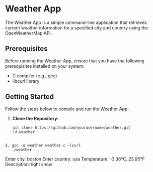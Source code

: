 # Weather App

The Weather App is a simple command-line application that retrieves current weather information for a specified city and country using the OpenWeatherMap API.

## Prerequisites

Before running the Weather App, ensure that you have the following prerequisites installed on your system:

- C compiler (e.g., gcc)
- libcurl library

## Getting Started

Follow the steps below to compile and run the Weather App:

1. **Clone the Repository:**
   ```bash
   git clone https://github.com/yourusername/weather.git
   cd weather
```
   
2. gcc -o weather weather.c -lcurl
   ./weather
```

Enter city: boston
Enter country: usa
Temperature: -3.36°C, 25.95°F
Description: light snow